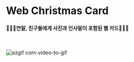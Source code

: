 # Web Christmas Card

#### 📆🎄🎁연말, 친구들에게 사진과 인사말이 포함된 웹 카드📆🎄🎁

<br/>

![ezgif com-video-to-gif](https://user-images.githubusercontent.com/71453094/102963604-daffb200-452c-11eb-97b4-3071f1c70c05.gif)
